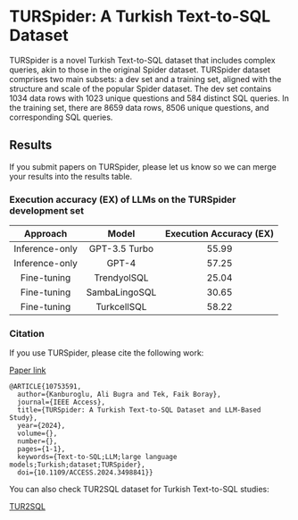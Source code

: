 # TURSpider: A Turkish Text-to-SQL Dataset

TURSpider is a novel Turkish Text-to-SQL dataset that includes complex queries, akin to those in the original Spider dataset. TURSpider dataset comprises two main subsets: a dev set and a training set, aligned with the structure and scale of the popular Spider dataset. The dev set contains 1034 data rows with 1023 unique questions and 584 distinct SQL queries. In the training set, there are 8659 data rows, 8506 unique questions, and corresponding SQL queries.

## Results

If you submit papers on TURSpider, please let us know so we can merge your results into the results table.

### Execution accuracy (EX) of LLMs on the TURSpider development set

| Approach | Model | Execution Accuracy (EX) |
| :---: | :---:        | :---:         |
| Inference-only | GPT-3.5 Turbo | 55.99 |
| Inference-only | GPT-4 | 57.25 |
| Fine-tuning | TrendyolSQL | 25.04 |
| Fine-tuning | SambaLingoSQL | 30.65 |
| Fine-tuning | TurkcellSQL | 58.22 |

### Citation
If you use TURSpider, please cite the following work:

<a href="https://ieeexplore.ieee.org/document/10753591">Paper link</a>

```
@ARTICLE{10753591,
  author={Kanburoglu, Ali Bugra and Tek, Faik Boray},
  journal={IEEE Access}, 
  title={TURSpider: A Turkish Text-to-SQL Dataset and LLM-Based Study}, 
  year={2024},
  volume={},
  number={},
  pages={1-1},
  keywords={Text-to-SQL;LLM;large language models;Turkish;dataset;TURSpider},
  doi={10.1109/ACCESS.2024.3498841}}
```

You can also check TUR2SQL dataset for Turkish Text-to-SQL studies:

<a href="https://github.com/alibugra/TUR2SQL">TUR2SQL</a>
